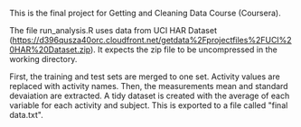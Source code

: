 This is the final project for Getting and Cleaning Data Course (Coursera).

The file run_analysis.R uses data from UCI HAR Dataset (https://d396qusza40orc.cloudfront.net/getdata%2Fprojectfiles%2FUCI%20HAR%20Dataset.zip).
It expects the zip file to be uncompressed in the working directory.


First, the training and test sets are merged to one set. Activity values are replaced with activity names. Then, the measurements mean and standard devaiation are extracted.
A tidy dataset is created with the average of each variable for each activity and subject. This is exported to a file called "final data.txt".